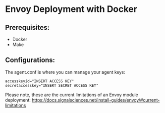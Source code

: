 # Envoy Deployment with Docker

## Prerequisites:
* Docker <br />
* Make

## Configurations:
The agent.conf is where you can manage your agent keys:
```
accesskeyid="INSERT ACCESS KEY"
secretaccesskey="INSERT SECRET ACCESS KEY"
```

Please note, these are the current limitations of an Envoy module deployment:
https://docs.signalsciences.net/install-guides/envoy/#current-limitations
